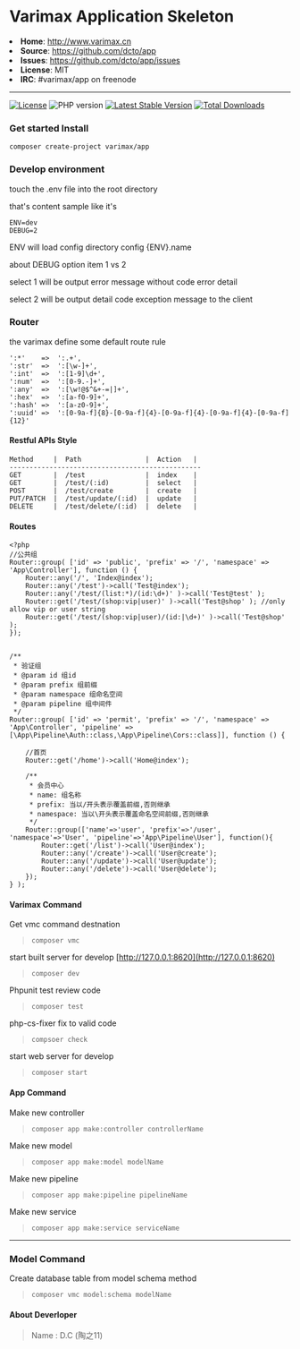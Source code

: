 # Varimax Application Skeleton

<li><strong>Home</strong>: <a href="http://www.varimax.cn">http://www.varimax.cn</a>
<li><strong>Source</strong>: <a href="https://github.com/dcto/app">https://github.com/dcto/app</a>
<li><strong>Issues</strong>: <a href="https://github.com/dcto/app/issues">https://github.com/dcto/app/issues</a>
<li><strong>License</strong>: MIT
<li><strong>IRC</strong>: #varimax/app on freenode

___

 <a href="https://packagist.org/packages/varimax/app"><img src="https://img.shields.io/packagist/l/varimax/app" alt="License"></a> <img src="https://img.shields.io/packagist/php-v/varimax/app" alt="PHP version"> <a href="https://packagist.org/packages/varimax/app"><img src="https://img.shields.io/github/v/release/dcto/app" alt="Latest Stable Version"></a>  <a href="https://packagist.org/packages/varimax/app"><img src="https://img.shields.io/packagist/dt/varimax/app" alt="Total Downloads"></a>

### Get started Install

```
composer create-project varimax/app
```

### Develop environment

touch the .env file into the root directory

that's content sample like it's

```
ENV=dev
DEBUG=2
```

ENV will load config directory config {ENV}.name

about DEBUG option item 1 vs 2

select 1 will be output error message without code error detail

select 2 will be output detail code exception message to the client

### Router

the varimax define some default route rule

```
':*'    =>  ':.+',
':str'  =>  ':[\w-]+',
':int'  =>  ':[1-9]\d+',
':num'  =>  ':[0-9.-]+',
':any'  =>  ':[\w!@$^&+-=|]+',
':hex'  =>  ':[a-f0-9]+',
':hash' =>  ':[a-z0-9]+',
':uuid' =>  ':[0-9a-f]{8}-[0-9a-f]{4}-[0-9a-f]{4}-[0-9a-f]{4}-[0-9a-f]{12}'
```

#### Restful APIs Style

```
Method     |  Path                |  Action   |
------------------------------------------------
GET        |  /test               |  index    |
GET        |  /test/(:id)         |  select   |
POST       |  /test/create        |  create   |
PUT/PATCH  |  /test/update/(:id)  |  update   |
DELETE     |  /test/delete/(:id)  |  delete   |
```

#### Routes

```
<?php
//公共组
Router::group( ['id' => 'public', 'prefix' => '/', 'namespace' => 'App\Controller'], function () {  
    Router::any('/', 'Index@index');
    Router::any('/test')->call('Test@index');
    Router::any('/test/(list:*)/(id:\d+)' )->call('Test@test' );
    Router::get('/test/(shop:vip|user)' )->call('Test@shop' ); //only allow vip or user string
    Router::get('/test/(shop:vip|user)/(id:|\d+)' )->call('Test@shop' );
});


/**
 * 验证组
 * @param id 组id
 * @param prefix 组前缀
 * @param namespace 组命名空间
 * @param pipeline 组中间件
 */
Router::group( ['id' => 'permit', 'prefix' => '/', 'namespace' => 'App\Controller', 'pipeline' => [\App\Pipeline\Auth::class,\App\Pipeline\Cors::class]], function () {    
   
    //首页
    Router::get('/home')->call('Home@index');
    
    /**
     * 会员中心
     * name: 组名称
     * prefix: 当以/开头表示覆盖前缀,否则继承
     * namespace: 当以\开头表示覆盖命名空间前缀,否则继承
     */
    Router::group(['name'=>'user', 'prefix'=>'/user', 'namespace'=>'User', 'pipeline'=>'App\Pipeline\User'], function(){
        Router::get('/list')->call('User@index');
        Router::any('/create')->call('User@create');
        Router::any('/update')->call('User@update');
        Router::any('/delete')->call('User@delete');
    });
} ); 
```

#### Varimax Command
Get vmc command destnation
> `composer vmc` 

start built server for develop [http://127.0.0.1:8620](http://127.0.0.1:8620)
> `composer dev`   

 Phpunit test review code
> `composer test`

php-cs-fixer fix to valid code
> `compsoer check` 

start web server for develop
> `composer start`  



#### App Command

Make new controller
> `composer app make:controller controllerName`

Make new model
> `composer app make:model modelName` 

Make new pipeline
> `composer app make:pipeline pipelineName`

Make new service
> `composer app make:service serviceName`
---
### Model Command

Create database table from model schema method
>`composer vmc model:schema modelName`



#### About Deverloper

> Name : D.C (陶之11)
